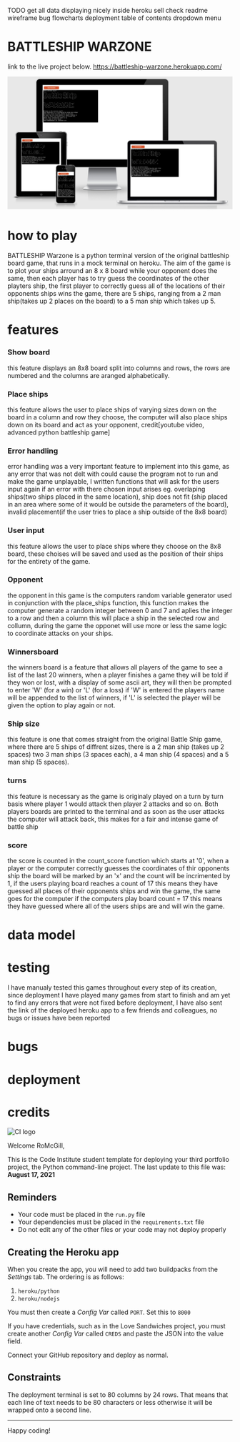 TODO
get all data displaying nicely inside heroku 
sell check
readme
wireframe
bug
flowcharts
deployment
table of contents 
dropdown menu

# BATTLESHIP WARZONE

link to the live project below.
https://battleship-warzone.herokuapp.com/

![amiresponsive](/images/Screenshot%202022-04-15%20at%2012.12.16.png)

# how to play
BATTLESHIP Warzone is a python terminal version of the original battleship board game, that runs in a mock terminal on heroku.
The aim of the game is to plot your ships arround an 8 x 8 board while your opponent does the same, then each player has to try guess the coordinates of the other playters ship, the first player to correctly guess all of the locations of their opponents ships wins the game, there are 5 ships, ranging from a 2 man ship(takes up 2 places on the board) to a 5 man ship which takes up 5. 

# features
### Show board
this feature displays an 8x8 board split into columns and rows, the rows are numbered and the columns are aranged alphabetically.

### Place ships
this feature allows the user to place ships of varying sizes down on the board in a column and row they choose, the computer will also place ships down on its board and act as your opponent, credit[youtube video, advanced python battleship game]
### Error handling
error handling was a very important feature to implement into this game, as any error that was not delt with could cause the program not to run and make the game unplayable, I written functions that will ask for the users input again if an error with there chosen input arises eg. overlaping ships(two ships placed in the same location), ship does not fit (ship placed in an area where some of it would be outside the parameters of the board), invalid placement(if the user tries to place a ship outside of the 8x8 board)
### User input
this feature allows the user to place ships where they choose on the 8x8 board, these choises will be saved and used as the position of their ships for the entirety of the game. 
### Opponent
the opponent in this game is the computers random variable generator used in conjunction with the place_ships function, this function makes the computer generate a random integer between 0 and 7 and aplies the integer to a row and then a column this will place a ship in the selected row and collumn, during the game the opponet will use more or less the same logic to coordinate attacks on your ships.
### Winnersboard
the winners board is a feature that allows all players of the game to see a list of the last 20 winners, when a player finishes a game they will be told if they won or lost, with a display of some ascii art, they will then be prompted to enter 'W' (for a win) or 'L' (for a loss) if 'W' is entered the players name will be appended to the list of winners, if 'L' is selected the player will be given the option to play again or not.
### Ship size 
this feature is one that comes straight from the original Battle Ship game, where there are 5 ships of diffrent sizes, there is a 2 man ship (takes up 2 spaces) two 3 man ships (3 spaces each), a 4 man ship (4 spaces) and a 5 man ship (5 spaces).
### turns
this feature is necessary as the game is originaly played on a turn by turn basis where player 1 would attack then player 2 attacks and so on. Both players boards are printed to the terminal and as soon as the user attacks the computer will attack back, this makes for a fair and intense game of battle ship
### score
the score is counted in the count_score function which starts at '0', when a player or the computer correctly guesses the coordinates of thir opponents ship the board will be marked by an 'x' and the count will be incrimented by 1, if the users playing board reaches a count of 17 this means they have guessed all places of their opponents ships and win the game, the same goes for the computer if the computers play board count = 17 this means they have guessed where all of the users ships are and will win the game.

# data model



# testing
I have manualy tested this games throughout every step of its creation, since deployment I have played many games from start to finish and am yet to find any errors that were not fixed before deployment, I have also sent the link of the deployed heroku app to a few friends and colleagues, no bugs or issues have been reported


# bugs


# deployment


# credits
















![CI logo](https://codeinstitute.s3.amazonaws.com/fullstack/ci_logo_small.png)

Welcome RoMcGill,

This is the Code Institute student template for deploying your third portfolio project, the Python command-line project. The last update to this file was: **August 17, 2021**

## Reminders

* Your code must be placed in the `run.py` file
* Your dependencies must be placed in the `requirements.txt` file
* Do not edit any of the other files or your code may not deploy properly

## Creating the Heroku app

When you create the app, you will need to add two buildpacks from the _Settings_ tab. The ordering is as follows:

1. `heroku/python`
2. `heroku/nodejs`

You must then create a _Config Var_ called `PORT`. Set this to `8000`

If you have credentials, such as in the Love Sandwiches project, you must create another _Config Var_ called `CREDS` and paste the JSON into the value field.

Connect your GitHub repository and deploy as normal.

## Constraints

The deployment terminal is set to 80 columns by 24 rows. That means that each line of text needs to be 80 characters or less otherwise it will be wrapped onto a second line.

-----
Happy coding!